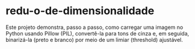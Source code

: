 # redu-o-de-dimensionalidade
Este projeto demonstra, passo a passo, como carregar uma imagem no Python usando Pillow (PIL), convertê-la para tons de cinza e, em seguida, binarizá-la (preto e branco) por meio de um limiar (threshold) ajustável.
